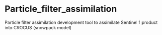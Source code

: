 # Particle_filter_assimilation
Particle filter assimilation development tool to assimilate Sentinel 1 product into CROCUS (snowpack model)
